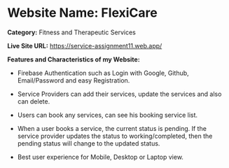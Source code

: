 # Website Name: FlexiCare
**Category:** Fitness and Therapeutic Services

**Live Site URL:** https://service-assignment11.web.app/

**Features and Characteristics of my
Website:**

- Firebase Authentication such as Login with Google, Github, Email/Password and easy Registration.

- Service Providers can add their services, update the services and also can delete.
  
- Users can book any services, can see his booking service list.
  
- When a user books a service, the current status is pending. If the service provider updates the status to working/completed, then the pending status will change to the updated status.

- Best user experience for Mobile, Desktop or Laptop view.

